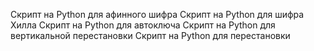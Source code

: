 Скрипт на Python для афинного шифра
Скрипт на Python для шифра Хилла
Скрипт на Python для автоключа
Скрипт на Python для вертикальной перестановки
Скрипт на Python для перестановки
